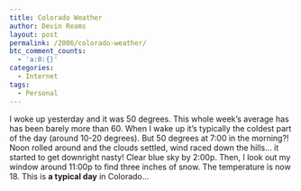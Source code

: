 ```yaml
---
title: Colorado Weather
author: Devin Reams
layout: post
permalink: /2006/colorado-weather/
btc_comment_counts:
  - 'a:0:{}'
categories:
  - Internet
tags:
  - Personal
---
```

I woke up yesterday and it was 50 degrees. This whole week&#8217;s average has has been barely more than 60. When I wake up it&#8217;s typically the coldest part of the day (around 10-20 degrees). But 50 degrees at 7:00 in the morning?! Noon rolled around and the clouds settled, wind raced down the hills&#8230; it started to get downright nasty! Clear blue sky by 2:00p. Then, I look out my window around 11:00p to find three inches of snow. The temperature is now 18. This is **a typical day** in Colorado&#8230;